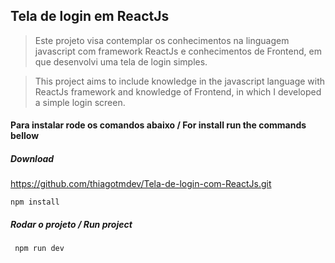 ## Tela de login em ReactJs

>Este projeto visa contemplar os conhecimentos na linguagem javascript com framework ReactJs e conhecimentos de Frontend, em que desenvolvi uma tela de login simples.

>This project aims to include knowledge in the javascript language with ReactJs framework and knowledge of Frontend, in which I developed a simple login screen.

#### Para instalar rode os comandos abaixo / For install run the commands bellow

##### Download

https://github.com/thiagotmdev/Tela-de-login-com-ReactJs.git

<code>npm install</code>

##### Rodar o projeto / Run project

<code> npm run dev </code>
